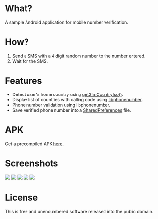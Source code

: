 # What?

A sample Android application for mobile number verification.

# How?

1. Send a SMS with a 4 digit random number to the number entered.
2. Wait for the SMS.

# Features

- Detect user's home country using
  [getSimCountryIso()](https://developer.android.com/reference/android/telephony/TelephonyManager.html#getSimCountryIso()).
- Display list of countries with calling code using
  [libphonenumber](https://github.com/googlei18n/libphonenumber).
- Phone number validation using libphonenumber.
- Save verified phone number into a
  [SharedPreferences](https://developer.android.com/reference/android/content/SharedPreferences.html)
  file.

# APK

Get a precompiled APK
[here](https://github.com/arpankapoor/VerifyMobileNumber/releases).

# Screenshots

![](./screenshots/1.png)
![](./screenshots/2.png)
![](./screenshots/3.png)
![](./screenshots/4.png)
![](./screenshots/5.png)

# License

This is free and unencumbered software released into the public domain.
